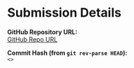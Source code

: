 # Submission Details

**GitHub Repository URL:**  
[ GitHub Repo URL ]()

**Commit Hash (from `git rev-parse HEAD`):**  
`<>`
